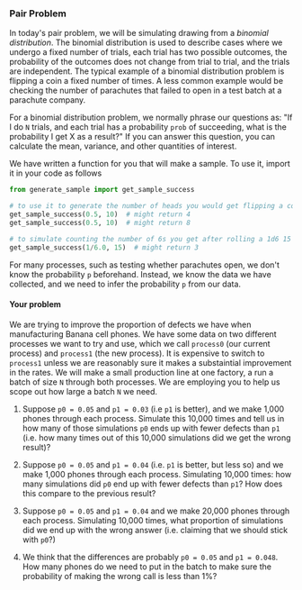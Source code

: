 ### Pair Problem

In today's pair problem, we will be simulating drawing from a  _binomial distribution_. The binomial distribution is used to describe cases where we undergo a fixed number of trials, each trial has two possible outcomes, the probability of the outcomes does not change from trial to trial, and the trials are independent. The typical example of a binomial distribution problem is flipping a coin a fixed number of times. A less common example would be checking the number of parachutes that failed to open in a test batch at a parachute company.

For a binomial distribution problem, we normally phrase our questions as:
"If I do `N` trials, and each trial has a probability `prob` of succeeding, what is the probability I get X as a result?"
If you can answer this question, you can calculate the mean, variance, and other quantities of interest.

We have written a function for you that will make a sample. To use it, import it in your code as follows
```python
from generate_sample import get_sample_success

# to use it to generate the number of heads you would get flipping a coin 10 times
get_sample_success(0.5, 10)  # might return 4
get_sample_success(0.5, 10)  # might return 8

# to simulate counting the number of 6s you get after rolling a 1d6 15 times
get_sample_success(1/6.0, 15)  # might return 3
```

For many processes, such as testing whether parachutes open, we don't know the probability `p` beforehand. Instead, we know the data we have collected, and we need to infer the probability `p` from our data.

#### Your problem

We are trying to improve the proportion of defects we have when manufacturing Banana cell phones. We have some data on two different processes we want to try and use, which we call `process0` (our current process) and `process1` (the new process). It is expensive to switch to `process1` unless we are reasonably sure it makes a substaintial improvement in the rates. We will make a small production line at one factory, a run a batch of size `N` through both processes. We are employing you to help us scope out how large a batch `N` we need.

1) Suppose `p0 = 0.05` and `p1 = 0.03` (i.e `p1` is better), and we make 1,000 phones through each process. Simulate this 10,000 times and tell us in how many of those simulations `p0` ends up with fewer defects than `p1` (i.e. how many times out of this 10,000 simulations did we get the wrong result)?

2) Suppose `p0 = 0.05` and `p1 = 0.04` (i.e. `p1` is better, but less so) and we make 1,000 phones through each process. Simulating 10,000 times: how many simulations did `p0` end up with fewer defects than `p1`? How does this compare to the previous result?

3) Suppose `p0 = 0.05` and `p1 = 0.04` and we make 20,000 phones through each process. Simulating 10,000 times, what proportion of simulations did we end up with the wrong answer (i.e. claiming that we should stick with `p0`?)

4) We think that the differences are probably `p0 = 0.05` and `p1 = 0.048`. How many phones do we need to put in the batch to make sure the probability of making the wrong call is less than 1%?